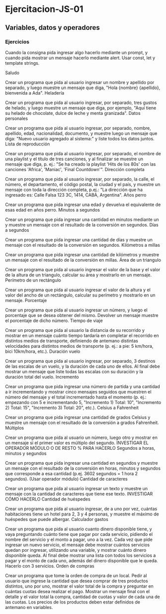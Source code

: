 # Ejercitacion-JS-01
<h2>Variables, datos y operadores</h2>

<h3>Ejercicios</h3>


Cuando la consigna pida ingresar algo hacerlo mediante un prompt, y cuando pida mostrar un mensaje hacerlo mediante alert. Usar const, let y template strings.

Saludo

Crear un programa que pida al usuario ingresar un nombre y apellido por separado, y luego muestre un mensaje que diga, "Hola {nombre} {apellido}, bienvenida a Ada".
Heladería

Crear un programa que pida al usuario ingresar, por separado, tres gustos de helado, y luego muestre un mensaje que diga, por ejemplo, "Aquí tiene su helado de chocolate, dulce de leche y menta granizada".
Datos personales

Crear un programa que pida al usuario ingresar, por separado, nombre, apellido, edad, nacionalidad, documento, y muestre luego un mensaje que diga: "Nuevo usuario agregado al sistema:" y liste todos los datos juntos.
Lista de reproducción

Crear un programa que pida al usuario ingresar, por separado, el nombre de una playlist y el título de tres canciones, y al finalizar se muestre un mensaje que diga, p. ej.: "Se ha creado la playlist 'Hits de los 80s' con las canciones 'Africa', 'Maniac', 'Final Countdown'".
Dirección completa

Crear un programa que pida al usuario ingresar, por separado, la calle, el número, el departamento, el código postal, la ciudad y el país, y muestre un mensaje con toda la dirección completa, p.ej.: "La dirección que ha ingresado es: Calle Falsa 123 3C, 1414, CABA, Argentina".
Años perro

Crear un programa que pida ingresar una edad y devuelva el equivalente de esas edad en años perro.
Minutos a segundos

Crear un programa que pida ingresar una cantidad en minutos mediante un y muestre un mensaje con el resultado de la conversión en segundos.
Días a segundos

Crear un programa que pida ingresar una cantidad de días y muestre un mensaje con el resultado de la conversión en segundos.
Kilómetros a millas

Crear un programa que pida ingresar una cantidad de kilómetros y muestre un mensaje con el resultado de la conversión en millas.
Área de un triangulo

Crear un programa que pida al usuario ingresar el valor de la base y el valor de la altura de un triangulo, calcular su área y mostrarlo en un mensaje.
Perímetro de un rectángulo

Crear un programa que pida al usuario ingresar el valor de la altura y el valor del ancho de un rectángulo, calcular su perímetro y mostrarlo en un mensaje.
Porcentaje

Crear un programa que pida al usuario ingresar un número, y luego el porcentaje que se desea obtener del mismo. Devolver un mensaje muestre el porcentaje de dicho número.
Tiempo de viaje

Crear un programa que pida al usuario la distancia de su recorrido y mostrar en un mensaje cuánto tiempo tardaría en completar el recorrido en distintos medios de transporte, definiendo de antemano distintas velocidades para distintos medios de transporte (p. ej.: a pie: 5 km/hora, bici 10km/hora, etc.).
Duración vuelo

Crear un programa que pida al usuario ingresar, por separado, 3 destinos de las escalas de un vuelo, y la duración de cada uno de ellos. Al final debe mostrar un mensaje que liste todas las escalas con su duración y la duración total del vuelo.
Incremento

Crear un programa que pida ingresar una número de partida y una cantidad a ir incrementando y mostrar cinco mensajes seguidos que muestren el número del mensaje y el total incrementado hasta el momento (p. ej.: empezando con 5 e incrementando 5, "Incremento 1) Total: 10", "Incremento 2) Total: 15", "Incremento 3) Total: 20", etc.).
Celsius a Fahrenheit

Crear un programa que pida ingresar una cantidad de grados Celsius y muestre un mensaje con el resultado de la conversión a grados Fahrenheit.
Múltiplos

Crear un programa que pida al usuario un número, luego otro y mostrar en un mensaje si el primer valor es múltiplo del segundo. INVESTIGAR EL OPERADOR MÓDULO O DE RESTO % PARA HACERLO
Segundos a horas, minutos y segundos

Crear un programa que pida ingresar una cantidad en segundos y muestre un mensaje con el resultado de la conversión en horas, minutos y segundos que corresponde a esa cantidad (p.ej. 3602 segundos = 1 hora 2 segundos). (Usar operador módulo)
Cantidad de caracteres

Crear un programa que pida al usuario ingresar un texto y muestre un mensaje con la cantidad de caracteres que tiene ese texto. INVESTIGAR CÓMO HACERLO
Cantidad de huéspedes

Crear un programa que pida al usuario ingresar, de a uno por vez, cuántas habitaciones tiene un hotel para 2, 3 y 4 personas, y muestre el máximo de huéspedes que puede albergar.
Calculador gastos

Crear un programa que pida al usuario cuanto dinero disponible tiene, y vaya preguntando cuánto tiene que pagar por cada servicio, pidiendo el nombre del servicio y el monto a pagar, uno a la vez. Cada vez que pide ingresar un nuevo servicio, el mensaje debe mostrar cuántos servicios quedan por ingresar, utilizando una variable, y mostrar cuánto dinero disponible queda. Al final debe mostrar una lista con todos los servicios a pagar y el monto de cada uno, además del dinero disponible que le queda. Hacerlo con 3 servicios.
Orden de compras

Crear un programa que tome la orden de compra de un local. Pedir al usuario que ingrese la cantidad que desea comprar de tres productos distintos, uno por uno, mostrar el valor total de la compra y preguntar en cuántas cuotas desea realizar el pago. Mostrar un mensaje final con el detalle y el valor total la compra, cantidad de cuotas y valor de cada una de las cuotas. Los precios de los productos deben estar definidos de antemano en variables.
